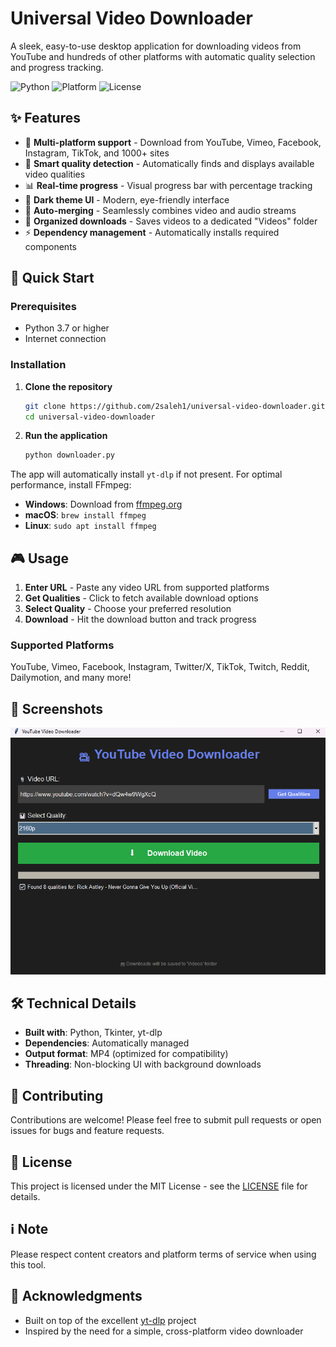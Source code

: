 # Universal Video Downloader

A sleek, easy-to-use desktop application for downloading videos from YouTube and hundreds of other platforms with automatic quality selection and progress tracking.

![Python](https://img.shields.io/badge/python-v3.7+-blue.svg)
![Platform](https://img.shields.io/badge/platform-windows%20%7C%20linux%20%7C%20macos-lightgrey)
![License](https://img.shields.io/badge/license-MIT-green.svg)

## ✨ Features

- 🎥 **Multi-platform support** - Download from YouTube, Vimeo, Facebook, Instagram, TikTok, and 1000+ sites
- 🎯 **Smart quality detection** - Automatically finds and displays available video qualities
- 📊 **Real-time progress** - Visual progress bar with percentage tracking
- 🌙 **Dark theme UI** - Modern, eye-friendly interface
- 🔄 **Auto-merging** - Seamlessly combines video and audio streams
- 📁 **Organized downloads** - Saves videos to a dedicated "Videos" folder
- ⚡ **Dependency management** - Automatically installs required components

## 🚀 Quick Start

### Prerequisites
- Python 3.7 or higher
- Internet connection

### Installation

1. **Clone the repository**
   ```bash
   git clone https://github.com/2saleh1/universal-video-downloader.git
   cd universal-video-downloader
   ```

2. **Run the application**
   ```bash
   python downloader.py
   ```

The app will automatically install `yt-dlp` if not present. For optimal performance, install FFmpeg:
- **Windows**: Download from [ffmpeg.org](https://ffmpeg.org/)
- **macOS**: `brew install ffmpeg`
- **Linux**: `sudo apt install ffmpeg`

## 🎮 Usage

1. **Enter URL** - Paste any video URL from supported platforms
2. **Get Qualities** - Click to fetch available download options
3. **Select Quality** - Choose your preferred resolution
4. **Download** - Hit the download button and track progress

### Supported Platforms
YouTube, Vimeo, Facebook, Instagram, Twitter/X, TikTok, Twitch, Reddit, Dailymotion, and many more!

## 📱 Screenshots

![App Screenshot](Screenshot.png)



## 🛠️ Technical Details

- **Built with**: Python, Tkinter, yt-dlp
- **Dependencies**: Automatically managed
- **Output format**: MP4 (optimized for compatibility)
- **Threading**: Non-blocking UI with background downloads

## 🤝 Contributing

Contributions are welcome! Please feel free to submit pull requests or open issues for bugs and feature requests.

## 📄 License

This project is licensed under the MIT License - see the [LICENSE](LICENSE) file for details.

## ℹ️ Note

Please respect content creators and platform terms of service when using this tool.

## 🙏 Acknowledgments

- Built on top of the excellent [yt-dlp](https://github.com/yt-dlp/yt-dlp) project
- Inspired by the need for a simple, cross-platform video downloader
